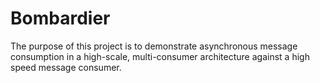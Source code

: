 # Bombardier

The purpose of this project is to demonstrate asynchronous message consumption in a high-scale, multi-consumer architecture against a
high speed message consumer.